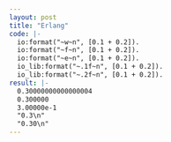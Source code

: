 ```yaml
---
layout: post
title: "Erlang"
code: |-
  io:format("~w~n", [0.1 + 0.2]).
  io:format("~f~n", [0.1 + 0.2]).
  io:format("~e~n", [0.1 + 0.2]).
  io_lib:format("~.1f~n", [0.1 + 0.2]).
  io_lib:format("~.2f~n", [0.1 + 0.2]).
result: |-
  0.30000000000000004
  0.300000
  3.00000e-1
  "0.3\n"
  "0.30\n"
---
```

